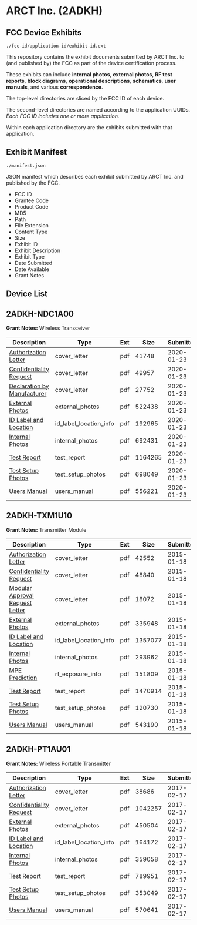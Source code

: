 # ARCT Inc. (2ADKH)
## FCC Device Exhibits

```
./fcc-id/application-id/exhibit-id.ext
```

This repository contains the exhibit documents submitted by ARCT Inc. to (and published by) the FCC as part of the device certification process.

These exhibits can include **internal photos**, **external photos**, **RF test reports**, **block diagrams**, **operational descriptions**, **schematics**, **user manuals**, and various **correspondence**.

The top-level directories are sliced by the FCC ID of each device.

The second-level directories are named according to the application UUIDs. *Each FCC ID includes one or more application.*

Within each application directory are the exhibits submitted with that application. 

## Exhibit Manifest

```
./manifest.json
```

JSON manifest which describes each exhibit submitted by ARCT Inc. and published by the FCC.

- FCC ID
- Grantee Code
- Product Code
- MD5
- Path
- File Extension
- Content Type
- Size
- Exhibit ID
- Exhibit Description
- Exhibit Type
- Date Submitted
- Date Available
- Grant Notes

## Device List
## 2ADKH-NDC1A00
**Grant Notes:** Wireless Transceiver

| Description | Type | Ext | Size | Submitted | Available |
| ----------- | ---- | --- | ---- | --------- | --------- |
| [Authorization Letter](2ADKH-NDC1A00/b4ca0a0d7c00c721040379d9b36d731b/4607576.pdf) | cover_letter | pdf | 41748 | 2020-01-23 | 2020-01-23 |
| [Confidentiality Request](2ADKH-NDC1A00/b4ca0a0d7c00c721040379d9b36d731b/4607577.pdf) | cover_letter | pdf | 49957 | 2020-01-23 | 2020-01-23 |
| [Declaration by Manufacturer](2ADKH-NDC1A00/b4ca0a0d7c00c721040379d9b36d731b/4607578.pdf) | cover_letter | pdf | 27752 | 2020-01-23 | 2020-01-23 |
| [External Photos](2ADKH-NDC1A00/b4ca0a0d7c00c721040379d9b36d731b/4607579.pdf) | external_photos | pdf | 522438 | 2020-01-23 | 2020-01-23 |
| [ID Label and Location](2ADKH-NDC1A00/b4ca0a0d7c00c721040379d9b36d731b/4607580.pdf) | id_label_location_info | pdf | 192965 | 2020-01-23 | 2020-01-23 |
| [Internal Photos](2ADKH-NDC1A00/b4ca0a0d7c00c721040379d9b36d731b/4607581.pdf) | internal_photos | pdf | 692431 | 2020-01-23 | 2020-01-23 |
| [Test Report](2ADKH-NDC1A00/b4ca0a0d7c00c721040379d9b36d731b/4607585.pdf) | test_report | pdf | 1164265 | 2020-01-23 | 2020-01-23 |
| [Test Setup Photos](2ADKH-NDC1A00/b4ca0a0d7c00c721040379d9b36d731b/4607586.pdf) | test_setup_photos | pdf | 698049 | 2020-01-23 | 2020-01-23 |
| [Users Manual](2ADKH-NDC1A00/b4ca0a0d7c00c721040379d9b36d731b/4607587.pdf) | users_manual | pdf | 556221 | 2020-01-23 | 2020-01-23 |
## 2ADKH-TXM1U10
**Grant Notes:** Transmitter Module

| Description | Type | Ext | Size | Submitted | Available |
| ----------- | ---- | --- | ---- | --------- | --------- |
| [Authorization Letter](2ADKH-TXM1U10/013daa2897fe071f2e4d6b7cdeadb381/2505367.pdf) | cover_letter | pdf | 42552 | 2015-01-18 | 2015-01-18 |
| [Confidentiality Request](2ADKH-TXM1U10/013daa2897fe071f2e4d6b7cdeadb381/2505368.pdf) | cover_letter | pdf | 48840 | 2015-01-18 | 2015-01-18 |
| [Modular Approval Request Letter](2ADKH-TXM1U10/013daa2897fe071f2e4d6b7cdeadb381/2505369.pdf) | cover_letter | pdf | 18072 | 2015-01-18 | 2015-01-18 |
| [External Photos](2ADKH-TXM1U10/013daa2897fe071f2e4d6b7cdeadb381/2505371.pdf) | external_photos | pdf | 335948 | 2015-01-18 | 2015-01-18 |
| [ID Label and Location](2ADKH-TXM1U10/013daa2897fe071f2e4d6b7cdeadb381/2505372.pdf) | id_label_location_info | pdf | 1357077 | 2015-01-18 | 2015-01-18 |
| [Internal Photos](2ADKH-TXM1U10/013daa2897fe071f2e4d6b7cdeadb381/2505373.pdf) | internal_photos | pdf | 293962 | 2015-01-18 | 2015-01-18 |
| [MPE Prediction](2ADKH-TXM1U10/013daa2897fe071f2e4d6b7cdeadb381/2505377.pdf) | rf_exposure_info | pdf | 151809 | 2015-01-18 | 2015-01-18 |
| [Test Report](2ADKH-TXM1U10/013daa2897fe071f2e4d6b7cdeadb381/2505379.pdf) | test_report | pdf | 1470914 | 2015-01-18 | 2015-01-18 |
| [Test Setup Photos](2ADKH-TXM1U10/013daa2897fe071f2e4d6b7cdeadb381/2505380.pdf) | test_setup_photos | pdf | 120730 | 2015-01-18 | 2015-01-18 |
| [Users Manual](2ADKH-TXM1U10/013daa2897fe071f2e4d6b7cdeadb381/2505381.pdf) | users_manual | pdf | 543190 | 2015-01-18 | 2015-01-18 |
## 2ADKH-PT1AU01
**Grant Notes:** Wireless Portable Transmitter

| Description | Type | Ext | Size | Submitted | Available |
| ----------- | ---- | --- | ---- | --------- | --------- |
| [Authorization Letter](2ADKH-PT1AU01/9bbc262106ec63417428b5273a335d06/3288265.pdf) | cover_letter | pdf | 38686 | 2017-02-17 | 2017-02-17 |
| [Confidentiality Request](2ADKH-PT1AU01/9bbc262106ec63417428b5273a335d06/3288266.pdf) | cover_letter | pdf | 1042257 | 2017-02-17 | 2017-02-17 |
| [External Photos](2ADKH-PT1AU01/9bbc262106ec63417428b5273a335d06/3288268.pdf) | external_photos | pdf | 450504 | 2017-02-17 | 2017-02-17 |
| [ID Label and Location](2ADKH-PT1AU01/9bbc262106ec63417428b5273a335d06/3288269.pdf) | id_label_location_info | pdf | 164172 | 2017-02-17 | 2017-02-17 |
| [Internal Photos](2ADKH-PT1AU01/9bbc262106ec63417428b5273a335d06/3288270.pdf) | internal_photos | pdf | 359058 | 2017-02-17 | 2017-02-17 |
| [Test Report](2ADKH-PT1AU01/9bbc262106ec63417428b5273a335d06/3288273.pdf) | test_report | pdf | 789951 | 2017-02-17 | 2017-02-17 |
| [Test Setup Photos](2ADKH-PT1AU01/9bbc262106ec63417428b5273a335d06/3288274.pdf) | test_setup_photos | pdf | 353049 | 2017-02-17 | 2017-02-17 |
| [Users Manual](2ADKH-PT1AU01/9bbc262106ec63417428b5273a335d06/3288275.pdf) | users_manual | pdf | 570641 | 2017-02-17 | 2017-02-17 |
